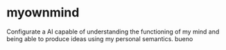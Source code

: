 # myownmind
Configurate a AI capable of understanding the functioning of my mind and being able to produce ideas using my personal semantics.
bueno
